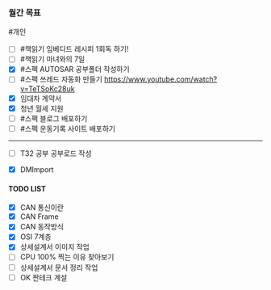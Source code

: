 ### **월간 목표**
#개인 
- [ ] #책읽기 임베디드 레시피 1회독 하기!
- [ ] #책읽기 마녀와의 7일
- [x] #스펙 AUTOSAR 공부폴더 작성하기
- [ ] #스펙 쓰레드 자동화 만들기 https://www.youtube.com/watch?v=TeTSoKc28uk
- [x] 임대차 계약서
- [x] 청년 월세 지원
- [ ] #스펙 블로그 배포하기
- [ ] #스펙 운동기록 사이트 배포하기
---
- [ ] T32 공부 공부로드 작성
- [x] DMImport


#### TODO LIST
- [x] CAN 통신이란
- [x] CAN Frame
- [x] CAN 동작방식
- [x] OSI 7계층
- [x] 상세설계서 이미지 작업
- [ ] CPU 100% 찍는 이유 찾아보기
- [ ] 상세설계서 문서 정리 작업
- [ ] OK 짠테크 계설